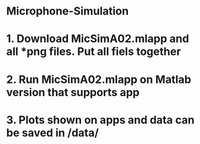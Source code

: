 # Microphone-Simulation
# 1. Download MicSimA02.mlapp and all *png files. Put all fiels together
# 2. Run MicSimA02.mlapp on Matlab version that supports app
# 3. Plots shown on apps and data can be saved in /data/
